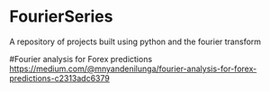 # FourierSeries
A repository of projects built using python and  the fourier transform

#Fourier analysis for Forex predictions
https://medium.com/@mnyandenilunga/fourier-analysis-for-forex-predictions-c2313adc6379
